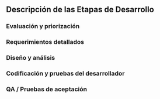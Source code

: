 ## Descripción de las Etapas de Desarrollo

### Evaluación y priorización


### Requerimientos detallados


### Diseño y análisis


### Codificación y pruebas del desarrollador


### QA / Pruebas de aceptación

